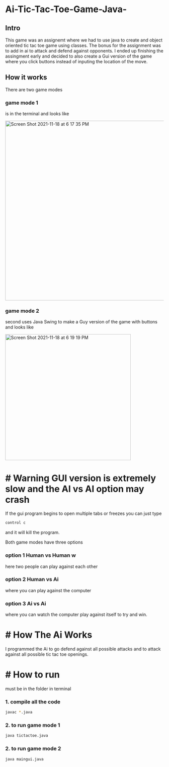 # Ai-Tic-Tac-Toe-Game-Java-

## Intro
This game was an assignemt where we had to use java to create and object oriented tic tac toe game using classes. The bonus for the assignment was to add in ai to attack and defend against opponents. I ended up finishing the assingment early and decided to also create a Gui version of the game where you click buttons instead of inputing the location of the move.

## How it works 
There are two game modes
### game mode 1 
is in the terminal and looks like 

<img width="569" alt="Screen Shot 2021-11-18 at 6 17 35 PM" src="https://user-images.githubusercontent.com/86750392/142511943-8d2e7b12-724a-4f0a-9cd7-4736df797c25.png">

### game mode 2
second uses Java Swing to make a Guy version of the game with buttons and looks like

<img width="399" alt="Screen Shot 2021-11-18 at 6 19 19 PM" src="https://user-images.githubusercontent.com/86750392/142512085-7a97b715-aaae-40a1-8533-a0ff97800a3b.png">

# # Warning GUI version is extremely slow and the AI vs AI option may crash
If the gui program begins to open multiple tabs or freezes you can just type 

```bash
control c 
```
and it will kill the program.

Both game modes have three options
### option 1 Human vs Human w
here two people can play against each other
### option 2 Human vs Ai 
where you can play against the computer
### option 3 Ai vs Ai 
where you can watch the computer play against itself to try and win.

# # How The Ai Works
I programmed the Ai to go defend against all possible attacks and to attack against all possible tic tac toe openings.


# # How to run
must be in the folder in terminal
### 1. compile all the code
```bash
javac *.java
```
### 2. to run game mode 1 
```bash
java tictactoe.java
```
### 2. to run game mode 2 
```bash
java maingui.java
```

